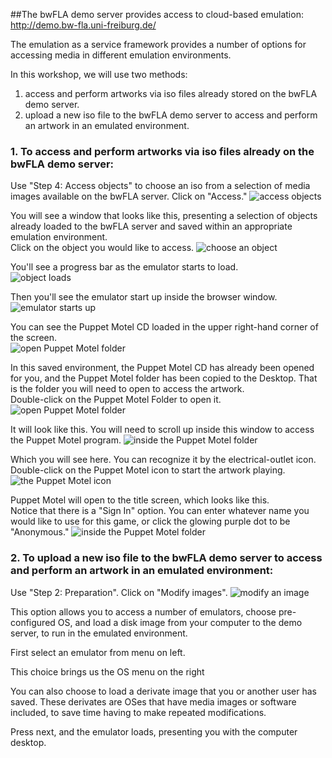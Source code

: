##The bwFLA demo server provides access to cloud-based emulation: http://demo.bw-fla.uni-freiburg.de/

The emulation as a service framework provides a number of options for accessing media in different emulation environments.

In this workshop, we will use two methods:

  1. access and perform artworks via iso files already stored on the bwFLA demo server.
  2. upload a new iso file to the bwFLA demo server to access and perform an artwork in an emulated environment.  

### 1. To access and perform artworks via iso files already on the bwFLA demo server:

Use "Step 4: Access objects" to choose an iso from a selection of media images available on the bwFLA server.  Click on "Access." 
![access objects](../imgs/bwfla-access.png)



You will see a window that looks like this, presenting a selection of objects already loaded to the bwFLA server and saved within an appropriate emulation environment.  
Click on the object you would like to access.
![choose an object](../imgs/accessMenu.png)



You'll see a progress bar as the emulator starts to load.  
![object loads](../imgs/accessMenuStartup.png)



Then you'll see the emulator start up inside the browser window.
![emulator starts up](../imgs/started-upEmulatorOS9.png)



You can see the Puppet Motel CD loaded in the upper right-hand corner of the screen.  
![open Puppet Motel folder](../imgs/puppetAccess-obj-highlight.png)



In this saved environment, the Puppet Motel CD has already been opened for you, and the Puppet Motel folder has been copied to the Desktop.  That is the folder you will need to open to access the artwork.  
Double-click on the Puppet Motel Folder to open it.
![open Puppet Motel folder](../imgs/puppetAccess-obj-foldHighlight.png)



It will look like this. You will need to scroll up inside this window to access the Puppet Motel program.
![inside the Puppet Motel folder](../imgs/puppetFolder-open.png)




Which you will see here.  You can recognize it by the electrical-outlet icon.  
Double-click on the Puppet Motel icon to start the artwork playing.  
![the Puppet Motel icon](../imgs/puppetFolder-scrolledTop.png)



Puppet Motel will open to the title screen, which looks like this.  
Notice that there is a "Sign In" option.  You can enter whatever name you would like to use for this game, or click the glowing purple dot to be "Anonymous."
![inside the Puppet Motel folder](../imgs/puppetEmulated.png)



### 2. To upload a new iso file to the bwFLA demo server to access and perform an artwork in an emulated environment:

Use "Step 2: Preparation".  Click on "Modify images".
![modify an image](../imgs/bwfla-modify.png)

This option allows you to access a number of emulators, choose pre-configured OS, and load a disk image from your computer to the demo server, to run in the emulated environment.

First select an emulator from menu on left.

This choice brings us the OS menu on the right

You can also choose to load a derivate image that you or another user has saved.  These derivates are OSes that have media images or software included, to save time having to make repeated modifications.

Press next, and the emulator loads, presenting you with the computer desktop.  
